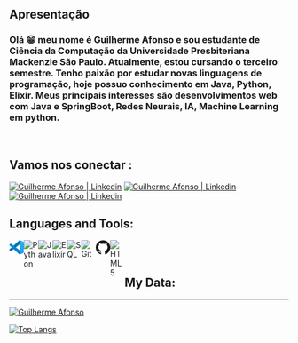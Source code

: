 ## Apresentação
### Olá 😁 meu nome é Guilherme Afonso e sou estudante de Ciência da Computação da Universidade Presbiteriana Mackenzie São Paulo. Atualmente, estou cursando o terceiro semestre. Tenho paixão por estudar novas linguagens de programação, hoje possuo conhecimento em Java, Python, Elixir. Meus principais interesses são desenvolvimentos web com Java e SpringBoot, Redes Neurais, IA, Machine Learning em python. 

<br />

## Vamos nos conectar :
<a href="https://www.linkedin.com/in/guilhermeafonsoch/"><img align="" alt="Guilherme Afonso | Linkedin" width="22px" src="https://img.icons8.com/color/2x/linkedin-2.png"/></a>
<a href="https://www.facebook.com/guilherme.afonso.583"><img align="" alt="Guilherme Afonso | Linkedin" width="22px" src="https://img.icons8.com/color/2x/facebook.png"/></a>
<a href="https://www.instagram.com/gui_afonsoo_/"><img align="" alt="Guilherme Afonso | Linkedin" width="22px" src="https://img.icons8.com/color/2x/instagram-new.png"/></a>






## Languages and Tools:

<img align="left" alt="Visual Studio Code" width="26px" src="https://raw.githubusercontent.com/github/explore/80688e429a7d4ef2fca1e82350fe8e3517d3494d/topics/visual-studio-code/visual-studio-code.png" />

<img align="left" alt="Python" width="26px" src="https://img.icons8.com/color/2x/python.png" />
<img align="left" alt="Java" width="26px" src="https://img.icons8.com/color/2x/java-coffee-cup-logo.png" />
<img align="left" alt="Elixir" width="26px" src="https://www.vectorlogo.zone/logos/elixir-lang/elixir-lang-icon.svg" />
<img align="left" alt="SQL" width="26px" src="https://img.icons8.com/color/2x/postgreesql.png" />
<img align="left" alt="Git" width="26px" src="https://img.icons8.com/color/2x/git.png"/>
<img align="left" alt="GitHub" width="26px" src="https://raw.githubusercontent.com/github/explore/78df643247d429f6cc873026c0622819ad797942/topics/github/github.png" />
<img align="left" alt="HTML5" width="26px" src="https://img.icons8.com/ios-filled/2x/console.png" />

<br />
<br />

## My Data:
---

[![Guilherme Afonso](https://github-readme-stats.vercel.app/api?username=guilhermeafonsoch&show_icons=true&theme=radical)](https://github.com/guilhermeafonsoch/github-readme-stats)


[![Top Langs](https://github-readme-stats.vercel.app/api/top-langs/?username=guilhermeafonsoch&layout=compact&show_icons=true&theme=radical)](https://github.com/guilhermeafonsoch/github-readme-stats)
